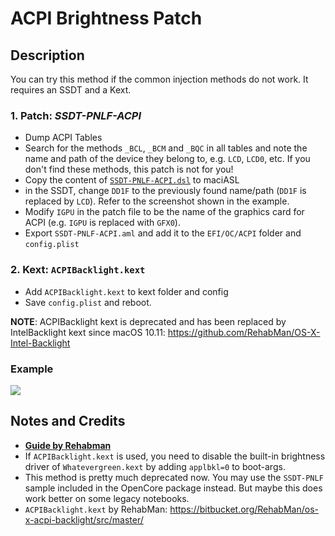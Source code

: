 # ACPI Brightness Patch

## Description

You can try this method if the common injection methods do not work. It requires an SSDT and a Kext.

### 1. Patch: ***SSDT-PNLF-ACPI***

- Dump ACPI Tables
- Search for the methods `_BCL`, `_BCM` and `_BQC` in all tables and note the name and path of the device they belong to, e.g. `LCD`, `LCD0`, etc. If you don't find these methods, this patch is not for you!
- Copy the content of [`SSDT-PNLF-ACPI.dsl`](https://github.com/5T33Z0/OC-Little-Translated/blob/main/01_Adding_missing_Devices_and_enabling_Features/Brightness_Controls_(SSDT-PNLF)/ACPI_Brightness_Patch/SSDT-PNLF-ACPI.dsl) to maciASL
- in the SSDT, change `DD1F` to the previously found name/path (`DD1F` is replaced by `LCD`). Refer to the screenshot shown in the example.
- Modify `IGPU` in the patch file to be the name of the graphics card for ACPI (e.g. `IGPU` is replaced with `GFX0`).
- Export `SSDT-PNLF-ACPI.aml` and add it to the `EFI/OC/ACPI` folder and `config.plist`

### 2. Kext: `ACPIBacklight.kext`
- Add `ACPIBacklight.kext` to kext folder and config
- Save `config.plist` and reboot.

**NOTE**: ACPIBacklight kext is deprecated and has been replaced by IntelBacklight kext since macOS 10.11: https://github.com/RehabMan/OS-X-Intel-Backlight

### Example
![](https://github.com/5T33Z0/OC-Little-Translated/blob/main/01_Adding_missing_Devices_and_enabling_Features/Brightness_Controls_(SSDT-PNLF)/ACPI_Brightness_Patch/Example.jpg?raw=true.jpg)

## Notes and Credits
- [**Guide by Rehabman**](https://www.tonymacx86.com/threads/guide-laptop-backlight-control-using-applebacklightfixup-kext.218222/)
- If `ACPIBacklight.kext` is used, you need to disable the built-in brightness driver of `Whatevergreen.kext` by adding `applbkl=0` to boot-args.
- This method is pretty much deprecated now. You may use the `SSDT-PNLF` sample included in the OpenCore package instead. But maybe this does work better on some legacy notebooks.
- `ACPIBacklight.kext` by RehabMan: https://bitbucket.org/RehabMan/os-x-acpi-backlight/src/master/
